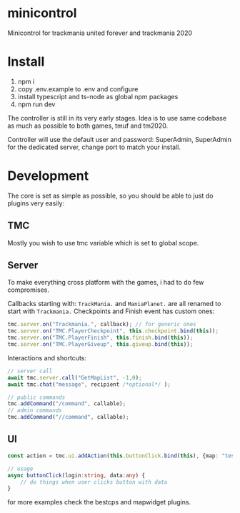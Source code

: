 # minicontrol
Minicontrol for trackmania united forever and trackmania 2020

# Install

1. npm i
2. copy .env.example to .env and configure
3. install typescript and ts-node as global npm packages
4. npm run dev


The controller is still in its very early stages.
Idea is to use same codebase as much as possible to both games, tmuf and tm2020.

Controller will use the default user and password: SuperAdmin, SuperAdmin for the dedicated server,
change port to match your install.

# Development

The core is set as simple as possible, so you should be able to just do plugins very easily:

## TMC

Mostly you wish to use tmc variable which is set to global scope.

## Server
To make everything cross platform with the games, i had to do few compromises.

Callbacks starting with:
`TrackMania.` and  `ManiaPlanet.` are all renamed to start with `Trackmania.`
Checkpoints and Finish event has custom ones:
```ts
tmc.server.on("Trackmania.", callback); // for generic ones
tmc.server.on("TMC.PlayerCheckpoint", this.checkpoint.bind(this));
tmc.server.on("TMC.PlayerFinish", this.finish.bind(this));
tmc.server.on("TMC.PlayerGiveup", this.giveup.bind(this));
```

Interactions and shortcuts:

```ts
// server call
await tmc.server.call("GetMapList", -1,0);
await tmc.chat("message", recipient /*optional*/ );

// public commands
tmc.addCommand("/command", callable);
// admin commands
tmc.addCommand("//command", callable);
```

## UI
```ts
const action = tmc.ui.addAction(this.buttonClick.bind(this), {map: "testmap", id: 47}); // this return generated action id for the button click

// usage
async buttonClick(login:string, data:any) {
    // do things when user clicks button with data
}
```

for more examples check the bestcps and mapwidget plugins.



